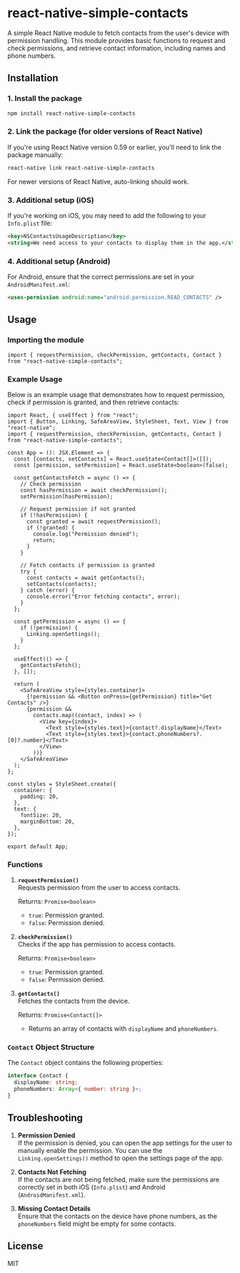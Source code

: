 
# react-native-simple-contacts

A simple React Native module to fetch contacts from the user's device with permission handling. This module provides basic functions to request and check permissions, and retrieve contact information, including names and phone numbers.

## Installation

### 1. Install the package

```bash
npm install react-native-simple-contacts
```

### 2. Link the package (for older versions of React Native)
If you're using React Native version 0.59 or earlier, you'll need to link the package manually:

```bash
react-native link react-native-simple-contacts
```

For newer versions of React Native, auto-linking should work.

### 3. Additional setup (iOS)
If you're working on iOS, you may need to add the following to your `Info.plist` file:

```xml
<key>NSContactsUsageDescription</key>
<string>We need access to your contacts to display them in the app.</string>
```

### 4. Additional setup (Android)
For Android, ensure that the correct permissions are set in your `AndroidManifest.xml`:

```xml
<uses-permission android:name="android.permission.READ_CONTACTS" />
```

## Usage

### Importing the module

```tsx
import { requestPermission, checkPermission, getContacts, Contact } from "react-native-simple-contacts";
```

### Example Usage

Below is an example usage that demonstrates how to request permission, check if permission is granted, and then retrieve contacts:

```tsx
import React, { useEffect } from "react";
import { Button, Linking, SafeAreaView, StyleSheet, Text, View } from "react-native";
import { requestPermission, checkPermission, getContacts, Contact } from "react-native-simple-contacts";

const App = (): JSX.Element => {
  const [contacts, setContacts] = React.useState<Contact[]>([]);
  const [permission, setPermission] = React.useState<boolean>(false);

  const getContactsFetch = async () => {
    // Check permission
    const hasPermission = await checkPermission();
    setPermission(hasPermission);
    
    // Request permission if not granted
    if (!hasPermission) {
      const granted = await requestPermission();
      if (!granted) {
        console.log("Permission denied");
        return;
      }
    }

    // Fetch contacts if permission is granted
    try {
      const contacts = await getContacts();
      setContacts(contacts);
    } catch (error) {
      console.error("Error fetching contacts", error);
    }
  };

  const getPermission = async () => {
    if (!permission) {
      Linking.openSettings();
    }
  };

  useEffect(() => {
    getContactsFetch();
  }, []);

  return (
    <SafeAreaView style={styles.container}>
      {!permission && <Button onPress={getPermission} title="Get Contacts" />}
      {permission &&
        contacts.map((contact, index) => (
          <View key={index}>
            <Text style={styles.text}>{contact?.displayName}</Text>
            <Text style={styles.text}>{contact.phoneNumbers?.[0]?.number}</Text>
          </View>
        ))}
    </SafeAreaView>
  );
};

const styles = StyleSheet.create({
  container: {
    padding: 20,
  },
  text: {
    fontSize: 20,
    marginBottom: 20,
  },
});

export default App;
```

### Functions

1. **`requestPermission()`**  
   Requests permission from the user to access contacts.

   Returns: `Promise<boolean>`  
   - `true`: Permission granted.
   - `false`: Permission denied.

2. **`checkPermission()`**  
   Checks if the app has permission to access contacts.

   Returns: `Promise<boolean>`  
   - `true`: Permission granted.
   - `false`: Permission denied.

3. **`getContacts()`**  
   Fetches the contacts from the device.

   Returns: `Promise<Contact[]>`  
   - Returns an array of contacts with `displayName` and `phoneNumbers`.

### `Contact` Object Structure

The `Contact` object contains the following properties:

```ts
interface Contact {
  displayName: string;
  phoneNumbers: Array<{ number: string }>;
}
```

## Troubleshooting

1. **Permission Denied**  
   If the permission is denied, you can open the app settings for the user to manually enable the permission. You can use the `Linking.openSettings()` method to open the settings page of the app.

2. **Contacts Not Fetching**  
   If the contacts are not being fetched, make sure the permissions are correctly set in both iOS (`Info.plist`) and Android (`AndroidManifest.xml`).

3. **Missing Contact Details**  
   Ensure that the contacts on the device have phone numbers, as the `phoneNumbers` field might be empty for some contacts.

## License

MIT
